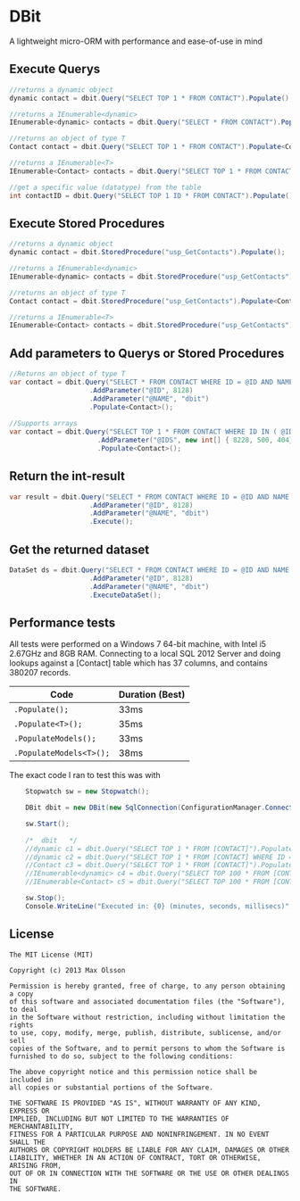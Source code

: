 DBit
====

A lightweight micro-ORM with performance and ease-of-use in mind


Execute Querys
-------------------------
```C#
//returns a dynamic object
dynamic contact = dbit.Query("SELECT TOP 1 * FROM CONTACT").Populate();

//returns a IEnumerable<dynamic>
IEnumerable<dynamic> contacts = dbit.Query("SELECT * FROM CONTACT").PopulateModels();

//returns an object of type T
Contact contact = dbit.Query("SELECT TOP 1 * FROM CONTACT").Populate<Contact>();

//returns a IEnumerable<T>
IEnumerable<Contact> contacts = dbit.Query("SELECT TOP 1 * FROM CONTACT").PopulateModels<Contact>();

//get a specific value (datatype) from the table
int contactID = dbit.Query("SELECT TOP 1 ID * FROM CONTACT").Populate();
```

Execute Stored Procedures
-------------------------
```C#
//returns a dynamic object
dynamic contact = dbit.StoredProcedure("usp_GetContacts").Populate();

//returns a IEnumerable<dynamic>
IEnumerable<dynamic> contacts = dbit.StoredProcedure("usp_GetContacts").PopulateModels();

//returns an object of type T
Contact contact = dbit.StoredProcedure("usp_GetContacts").Populate<Contact>();

//returns a IEnumerable<T>
IEnumerable<Contact> contacts = dbit.StoredProcedure("usp_GetContacts").PopulateModels<Contact>();
```

Add parameters to Querys or Stored Procedures
-------------------------
```C#
//Returns an object of type T
var contact = dbit.Query("SELECT * FROM CONTACT WHERE ID = @ID AND NAME = @NAME")
                    .AddParameter("@ID", 8128)
                    .AddParameter("@NAME", "dbit")
                    .Populate<Contact>();
                    
//Supports arrays
var contact = dbit.Query("SELECT TOP 1 * FROM CONTACT WHERE ID IN ( @IDS )")
                      .AddParameter("@IDS", new int[] { 8228, 500, 404})
                      .Populate<Contact>();
```
Return the int-result
-------------------------
```C#
var result = dbit.Query("SELECT * FROM CONTACT WHERE ID = @ID AND NAME = @NAME")
                    .AddParameter("@ID", 8128)
                    .AddParameter("@NAME", "dbit")
                    .Execute();
```
Get the returned dataset
-------------------------
```C#
DataSet ds = dbit.Query("SELECT * FROM CONTACT WHERE ID = @ID AND NAME = @NAME")
                    .AddParameter("@ID", 8128)
                    .AddParameter("@NAME", "dbit")
                    .ExecuteDataSet();
```

Performance tests
-------------------------

All tests were performed on a Windows 7 64-bit machine, with Intel i5 2.67GHz and 8GB RAM. 
Connecting to a local SQL 2012 Server and doing lookups against a [Contact] table which has 37 columns, and contains 380207 records.

| Code         |  Duration (Best) |
|------------- |---------- |
|`.Populate();`| 33ms |
|`.Populate<T>();`| 35ms |
|`.PopulateModels();`| 33ms |
|`.PopulateModels<T>();`| 38ms |

The exact code I ran to test this was with
```C#
    Stopwatch sw = new Stopwatch();

    DBit dbit = new DBit(new SqlConnection(ConfigurationManager.ConnectionStrings["DBConnection_DEV"].ToString()));

    sw.Start();
    
    /*  dbit   */
    //dynamic c1 = dbit.Query("SELECT TOP 1 * FROM [CONTACT]").Populate();
    //dynamic c2 = dbit.Query("SELECT TOP 1 * FROM [CONTACT] WHERE ID = @ID").AddParameter("@ID", 15318).Populate();
    //Contact c3 = dbit.Query("SELECT TOP 1 * FROM [CONTACT]").Populate<Contact>();
    //IEnumerable<dynamic> c4 = dbit.Query("SELECT TOP 100 * FROM [CONTACT]").PopulateModels();
    //IEnumerable<Contact> c5 = dbit.Query("SELECT TOP 100 * FROM [CONTACT]").PopulateModels<Contact>();

    sw.Stop();
    Console.WriteLine("Executed in: {0} (minutes, seconds, millisecs)", sw.Elapsed.ToString("mm\\:ss\\.fff"));

```
License
-------------------------

    The MIT License (MIT)

    Copyright (c) 2013 Max Olsson

    Permission is hereby granted, free of charge, to any person obtaining a copy
    of this software and associated documentation files (the "Software"), to deal
    in the Software without restriction, including without limitation the rights
    to use, copy, modify, merge, publish, distribute, sublicense, and/or sell
    copies of the Software, and to permit persons to whom the Software is
    furnished to do so, subject to the following conditions:

    The above copyright notice and this permission notice shall be included in
    all copies or substantial portions of the Software.

    THE SOFTWARE IS PROVIDED "AS IS", WITHOUT WARRANTY OF ANY KIND, EXPRESS OR
    IMPLIED, INCLUDING BUT NOT LIMITED TO THE WARRANTIES OF MERCHANTABILITY,
    FITNESS FOR A PARTICULAR PURPOSE AND NONINFRINGEMENT. IN NO EVENT SHALL THE
    AUTHORS OR COPYRIGHT HOLDERS BE LIABLE FOR ANY CLAIM, DAMAGES OR OTHER
    LIABILITY, WHETHER IN AN ACTION OF CONTRACT, TORT OR OTHERWISE, ARISING FROM,
    OUT OF OR IN CONNECTION WITH THE SOFTWARE OR THE USE OR OTHER DEALINGS IN
    THE SOFTWARE.

